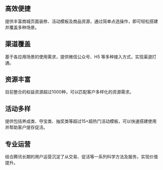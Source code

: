## 高效便捷
提供丰富商城页面装修、活动模板及商品资源，通过简单点选操作，即可轻松搭建并覆盖多种场景。

## 渠道覆盖
基于各应用场景的使用需求，提供微信公众号、H5 等多种接入方式，实现渠道打通。

## 资源丰富
目前整合的权益资源超过1000种，可以匹配客户多样化的资源需求。

## 活动多样
提供包括养成类、夺宝类、抽奖类等超过15+超热门活动模板，可以快速搭建使用并帮助客户提存促活。

## 专业运营
结合腾讯长期的用户运营沉淀了从交易、促活等一系列科学方法及服务，实现价值提升。
